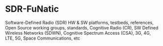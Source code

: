 # SDR-FuNatic
Software-Defined Radio (SDR) HW &amp; SW platforms, testbeds, references, Open Source working groups, standards, Cognitive Radio (CR), SW Defined Wireless Networks (SDWN), Cognitive Spectrum Access (CSA), 3G, 4G, LTE, 5G, Space Communications, etc
